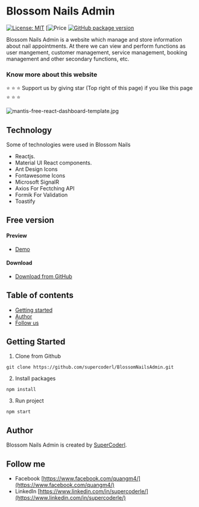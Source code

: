 # Blossom Nails Admin

[![License: MIT](https://img.shields.io/badge/License-MIT-yellow.svg)](https://opensource.org/licenses/MIT)
[![Price](https://github.com/supercoderl/BlossomNailsAdmin/blob/main/LICENSE)
[![GitHub package version](https://img.shields.io/github/package-json/v/codedthemes/mantis-free-react-admin-template)](https://github.com/supercoderl/BlossomNailsAdmin)

Blossom Nails Admin is a website which manage and store information about nail appointments. At there we can view and perform functions as user mangement, customer management, service management, booking management and other secondary functions, etc.

### Know more about this website

:star: :star: :star: Support us by giving star (Top right of this page) if you like this page :star: :star: :star:

![mantis-free-react-dashboard-template.jpg](https://mantisdashboard.io/adv-banner-images/og-social-v1.1.0.png)


## Technology

Some of technologies were used in Blossom Nails

- Reactjs.
- Material UI React components.
- Ant Design Icons
- Fontawesome Icons
- Microsoft SignalR
- Axios For Fectching API
- Formik For Validation
- Toastify

## Free version

#### Preview

- [Demo](https://blossom-nails-admin.vercel.app/admin/login)

#### Download

- [Download from GitHub](https://github.com/supercoderl/BlossomNailsAdmin)

## Table of contents

- [Getting started](#getting-started)
- [Author](#author)
- [Follow us](#follow-us)

## Getting Started

1. Clone from Github

```
git clone https://github.com/supercoderl/BlossomNailsAdmin.git
```

2. Install packages

```
npm install
```

3. Run project

```
npm start
```

## Author

Blossom Nails Admin is created by [SuperCoderl](https://www.linkedin.com/in/supercoderle/).

## Follow me

<!-- - Website [https://mantisdashboard.io](https://mantisdashboard.io) -->
- Facebook [https://www.facebook.com/quangm4/](https://www.facebook.com/quangm4/)
- LinkedIn [https://www.linkedin.com/in/supercoderle/](https://www.linkedin.com/in/supercoderle/)
